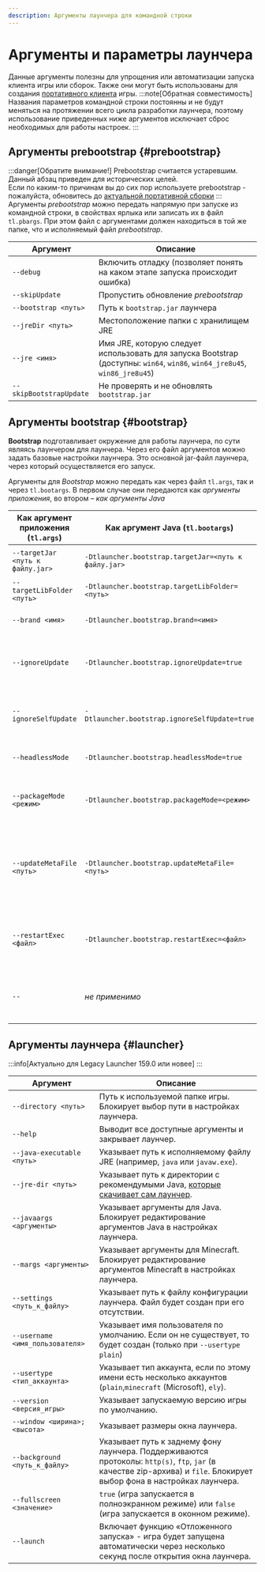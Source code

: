 ```yaml
---
description: Аргументы лаунчера для командной строки
---
```

# Аргументы и параметры лаунчера
Данные аргументы полезны для упрощения или автоматизации запуска клиента игры или сборок. Также они могут быть использованы для создания [портативного клиента](./portable) игры.
:::note[Обратная совместимость]
Названия параметров командной строки постоянны и не будут меняться на протяжении всего цикла разработки лаунчера, поэтому использование приведенных ниже аргументов исключает сброс необходимых для работы настроек.
:::

## Аргументы prebootstrap {#prebootstrap}
:::danger[Обратите внимание!]
Prebootstrap считается устаревшим. Данный абзац приведен для исторических целей.  
Если по каким-то причинам вы до сих пор используете prebootstrap - пожалуйста, обновитесь до [актуальной портативной сборки](https://llaun.ch/portable)
:::
Аргументы *prebootstrap* можно передать напрямую при запуске из командной строки, в свойствах ярлыка или записать их в файл `tl.pbargs`. При этом файл с аргументами должен находиться в той же папке, что и исполняемый файл *prebootstrap*.

| Аргумент                | Описание                                                                                                                   |
|-------------------------|----------------------------------------------------------------------------------------------------------------------------|
| `--debug`               | Включить отладку (позволяет понять на каком этапе запуска происходит ошибка)                                               |
| `--skipUpdate`          | Пропустить обновление *prebootstrap*                                                                                       |
| `--bootstrap <путь>`    | Путь к `bootstrap.jar` лаунчера                                                                                            |
| `--jreDir <путь>`       | Местоположение папки с хранилищем JRE                                                                                      |
| `--jre <имя>`           | Имя JRE, которую следует использовать для запуска Bootstrap (доступны: `win64`, `win86`, `win64_jre8u45`, `win86_jre8u45`) |
| `--skipBootstrapUpdate` | Не проверять и не обновлять `bootstrap.jar`                                                                                |

## Аргументы bootstrap {#bootstrap}
**Bootstrap** подготавливает окружение для работы лаунчера, по сути являясь лаунчером для лаунчера. Через его файл аргументов можно задать базовые настройки лаунчера. Это основной jar-файл лаунчера, через который осуществляется его запуск.  

Аргументы для *Bootstrap* можно передать как через файл `tl.args`, так и через `tl.bootargs`. В первом случае они передаются как *аргументы приложения*, во втором – *как аргументы Java*

| Как аргумент приложения (`tl.args`) | Как аргумент Java (`tl.bootargs`)                    | Описание                                                                                                                                                    |
|-------------------------------------|------------------------------------------------------|-------------------------------------------------------------------------------------------------------------------------------------------------------------|
| `--targetJar <путь к файлу.jar>`    | `-Dtlauncher.bootstrap.targetJar=<путь к файлу.jar>` | Указывает путь к исполняемому файлу лаунчера.                                                                                                               |
| `--targetLibFolder <путь>`          | `-Dtlauncher.bootstrap.targetLibFolder=<путь>`       | Указывает путь к папке библиотек лаунчера.                                                                                                                  |
| `--brand <имя>`                     | `-Dtlauncher.bootstrap.brand=<имя>`                  | Переопределяет бренд лаунчера ( `legacy`, `legacy_beta`, `mcl`, …)                                                                                          |
| `--ignoreUpdate`                    | `-Dtlauncher.bootstrap.ignoreUpdate=true`            | Отключает загрузку файлов лаунчера, игнорирует обновления лаунчера. **Не отключает саму проверку обновлений!**                                              |
| `--ignoreSelfUpdate`                | `-Dtlauncher.bootstrap.ignoreSelfUpdate=true`        | Отключает проверку целостности и загрузку обновлений *bootstrap*. **Не отключает саму проверку обновлений!**                                                |
| `--headlessMode`                    | `-Dtlauncher.bootstrap.headlessMode=true`            | Скрывает интерфейс *bootstrap*. **Не влияет на интерфейс лаунчера**.                                                                                        |
| `--packageMode <режим>`             | `-Dtlauncher.bootstrap.packageMode=<режим>`          | Включает режим совместимости с различными видами портативных сборок (`windows`, `aur`, `dmg`, …)                                                            |
| `--updateMetaFile <путь>`           | `-Dtlauncher.bootstrap.updateMetaFile=<путь>`        | Указывает путь к заранее загруженному файлу обновления (`bootstrap.json.mgz.signed`). **Файл должен быть подписан приватным ключом разработчика лаунчера**. |
| `--restartExec <файл>`              | `-Dtlauncher.bootstrap.restartExec=<файл>`           | Включает функцию перезапуска после обновления: следует указать путь к исполняемому файлу (напр. `restart.sh`)                                               |
| `--` | *не применимо* | Разделяет параметры бустрапа и лаунчера. Все аргументы, переданные после `--`, считаются аргументами лаунчера |

## Аргументы лаунчера {#launcher}
:::info[Актуально для Legacy Launcher 159.0 или новее]
:::

| Аргумент                        | Описание                                                                                                                                                                |
|---------------------------------|-------------------------------------------------------------------------------------------------------------------------------------------------------------------------|
| `--directory <путь>`            | Путь к используемой папке игры. Блокирует выбор пути в настройках лаунчера.                                                                                             |
| `--help`                        | Выводит все доступные аргументы и закрывает лаунчер.                                                                                                                    |
| `--java-executable <путь>`      | Указывает путь к исполняемому файлу JRE (например, `java` или `javaw.exe`).                                                                                             |
| `--jre-dir <путь>`              | Указывает путь к директории с рекомендумыми Java, [которые скачивает сам лаунчер](../faq/custom-java).                                                                  |
| `--javaargs <аргументы>`        | Указывает аргументы для Java. Блокирует редактирование аргументов Java в настройках лаунчера.                                                                           |
| `--margs <аргументы>`           | Указывает аргументы для Minecraft. Блокирует редактирование аргументов Minecraft в настройках лаунчера.                                                                 |
| `--settings <путь_к_файлу>`     | Указывает путь к файлу конфигурации лаунчера. Файл будет создан при его отсутствии.                                                                                     |
| `--username <имя_пользователя>` | Указывает имя пользователя по умолчанию. Если он не существует, то будет создан (только при `--usertype plain`)                                                         |
| `--usertype <тип_аккаунта>`     | Указывает тип аккаунта, если по этому имени есть несколько аккаунтов (`plain`,`minecraft` (Microsoft), `ely`).                                                          |
| `--version <версия_игры>`       | Указывает запускаемую версию игры по умолчанию.                                                                                                                         |
| `--window <ширина>;<высота>`    | Указывает размеры окна лаунчера.                                                                                                                                        |
| `--background <путь_к_файлу>`   | Указывает путь к заднему фону лаунчера. Поддерживаются протоколы: `http(s)`, `ftp`, `jar` (в качестве zip-архива) и `file`. Блокирует выбор фона в настройках лаунчера. |
| `--fullscreen <значение>`       | `true` (игра запускается в полноэкранном режиме) или `false` (игра запускается в оконном режиме).                                                                       |
| `--launch`                      | Включает функцию «Отложенного запуска» - игра будет запущена автоматически через несколько секунд после открытия окна лаунчера.                                         |